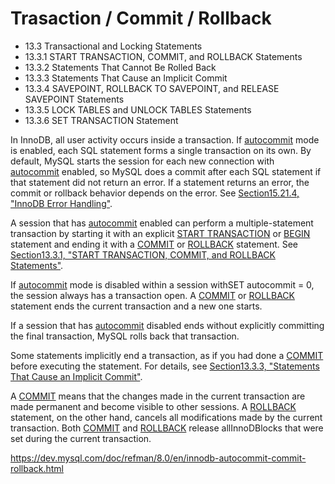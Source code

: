 # Trasaction / Commit / Rollback

- 13.3 Transactional and Locking Statements
- 13.3.1 START TRANSACTION, COMMIT, and ROLLBACK Statements
- 13.3.2 Statements That Cannot Be Rolled Back
- 13.3.3 Statements That Cause an Implicit Commit
- 13.3.4 SAVEPOINT, ROLLBACK TO SAVEPOINT, and RELEASE SAVEPOINT Statements
- 13.3.5 LOCK TABLES and UNLOCK TABLES Statements
- 13.3.6 SET TRANSACTION Statement

In InnoDB, all user activity occurs inside a transaction. If [autocommit](https://dev.mysql.com/doc/refman/8.0/en/server-system-variables.html#sysvar_autocommit) mode is enabled, each SQL statement forms a single transaction on its own. By default, MySQL starts the session for each new connection with [autocommit](https://dev.mysql.com/doc/refman/8.0/en/server-system-variables.html#sysvar_autocommit) enabled, so MySQL does a commit after each SQL statement if that statement did not return an error. If a statement returns an error, the commit or rollback behavior depends on the error. See [Section15.21.4, "InnoDB Error Handling"](https://dev.mysql.com/doc/refman/8.0/en/innodb-error-handling.html).

A session that has [autocommit](https://dev.mysql.com/doc/refman/8.0/en/server-system-variables.html#sysvar_autocommit) enabled can perform a multiple-statement transaction by starting it with an explicit [START TRANSACTION](https://dev.mysql.com/doc/refman/8.0/en/commit.html) or [BEGIN](https://dev.mysql.com/doc/refman/8.0/en/commit.html) statement and ending it with a [COMMIT](https://dev.mysql.com/doc/refman/8.0/en/commit.html) or [ROLLBACK](https://dev.mysql.com/doc/refman/8.0/en/commit.html) statement. See [Section13.3.1, "START TRANSACTION, COMMIT, and ROLLBACK Statements"](https://dev.mysql.com/doc/refman/8.0/en/commit.html).

If [autocommit](https://dev.mysql.com/doc/refman/8.0/en/server-system-variables.html#sysvar_autocommit) mode is disabled within a session withSET autocommit = 0, the session always has a transaction open. A [COMMIT](https://dev.mysql.com/doc/refman/8.0/en/commit.html) or [ROLLBACK](https://dev.mysql.com/doc/refman/8.0/en/commit.html) statement ends the current transaction and a new one starts.

If a session that has [autocommit](https://dev.mysql.com/doc/refman/8.0/en/server-system-variables.html#sysvar_autocommit) disabled ends without explicitly committing the final transaction, MySQL rolls back that transaction.

Some statements implicitly end a transaction, as if you had done a [COMMIT](https://dev.mysql.com/doc/refman/8.0/en/commit.html) before executing the statement. For details, see [Section13.3.3, "Statements That Cause an Implicit Commit"](https://dev.mysql.com/doc/refman/8.0/en/implicit-commit.html).

A [COMMIT](https://dev.mysql.com/doc/refman/8.0/en/commit.html) means that the changes made in the current transaction are made permanent and become visible to other sessions. A [ROLLBACK](https://dev.mysql.com/doc/refman/8.0/en/commit.html) statement, on the other hand, cancels all modifications made by the current transaction. Both [COMMIT](https://dev.mysql.com/doc/refman/8.0/en/commit.html) and [ROLLBACK](https://dev.mysql.com/doc/refman/8.0/en/commit.html) release allInnoDBlocks that were set during the current transaction.

https://dev.mysql.com/doc/refman/8.0/en/innodb-autocommit-commit-rollback.html
